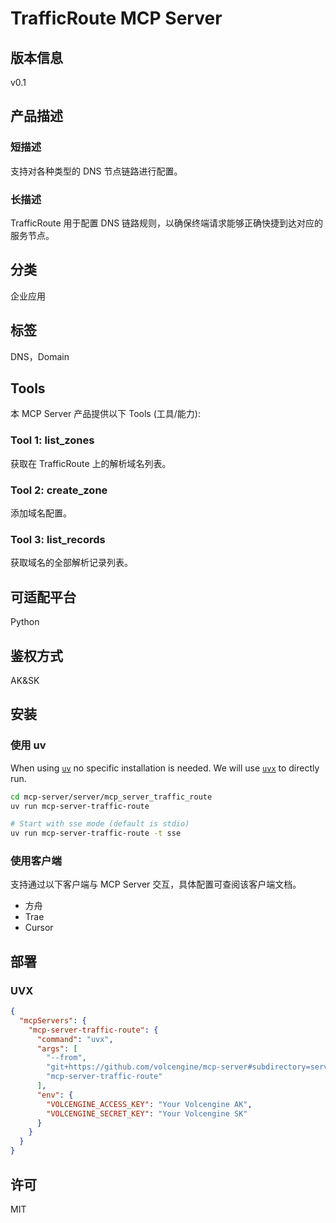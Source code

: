 # TrafficRoute MCP Server

## 版本信息

v0.1

## 产品描述

### 短描述

支持对各种类型的 DNS 节点链路进行配置。

### 长描述

TrafficRoute 用于配置 DNS 链路规则，以确保终端请求能够正确快捷到达对应的服务节点。

## 分类

企业应用

## 标签

DNS，Domain

## Tools

本 MCP Server 产品提供以下 Tools (工具/能力):

### Tool 1: list_zones

获取在 TrafficRoute 上的解析域名列表。

### Tool 2: create_zone

添加域名配置。

### Tool 3: list_records

获取域名的全部解析记录列表。

## 可适配平台

Python

## 鉴权方式

AK&amp;SK

## 安装

### 使用 uv

When using [`uv`](https://docs.astral.sh/uv/) no specific installation is needed.
We will use [`uvx`](https://docs.astral.sh/uv/guides/tools/) to directly run.

```bash
cd mcp-server/server/mcp_server_traffic_route
uv run mcp-server-traffic-route

# Start with sse mode (default is stdio)
uv run mcp-server-traffic-route -t sse
```

### 使用客户端

支持通过以下客户端与 MCP Server 交互，具体配置可查阅该客户端文档。

- 方舟
- Trae
- Cursor

## 部署

### UVX

```json
{
  "mcpServers": {
    "mcp-server-traffic-route": {
      "command": "uvx",
      "args": [
        "--from",
        "git+https://github.com/volcengine/mcp-server#subdirectory=server/mcp_server_traffic_route",
        "mcp-server-traffic-route"
      ],
      "env": {
        "VOLCENGINE_ACCESS_KEY": "Your Volcengine AK",
        "VOLCENGINE_SECRET_KEY": "Your Volcengine SK"
      }
    }
  }
}
```

## 许可

MIT
